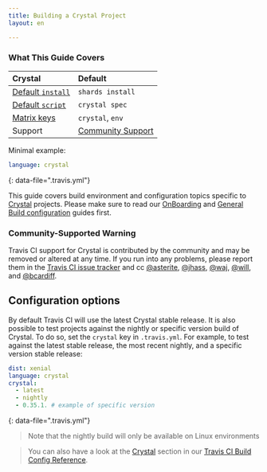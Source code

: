```yaml
---
title: Building a Crystal Project
layout: en

---
```


### What This Guide Covers

<aside markdown="block" class="ataglance">

| Crystal                                     | Default                                   |
|:--------------------------------------------|:------------------------------------------|
| [Default `install`](#dependency-management) | `shards install`                          |
| [Default `script`](#default-build-script)   | `crystal spec`                            |
| [Matrix keys](#build-matrix)                | `crystal`, `env`                          |
| Support                                     | [Community Support](https://travis-ci.community/c/languages/crystal) |

Minimal example:

```yaml
language: crystal
```
{: data-file=".travis.yml"}

</aside>

This guide covers build environment and configuration topics specific to [Crystal](http://crystal-lang.org)
projects. Please make sure to read our
[OnBoarding](/user/onboarding/) and
[General Build configuration](/user/customizing-the-build/) guides first.

### Community-Supported Warning

Travis CI support for Crystal is contributed by the community and may be removed or
altered at any time. If you run into any problems, please report them in the
[Travis CI issue tracker](https://github.com/travis-ci/travis-ci/issues/new?labels=community:crystal)
and cc [@asterite](https://github.com/asterite),
[@jhass](https://github.com/jhass),
[@waj](https://github.com/waj),
[@will](https://github.com/will), and
[@bcardiff](https://github.com/bcardiff).

## Configuration options

By default Travis CI will use the latest Crystal stable release. It is also possible
to test projects against the nightly or specific version build of Crystal. To do so, set the
`crystal` key in `.travis.yml`. For example, to test against the latest stable release, the
most recent nightly, and a specific version stable release:

```yaml
dist: xenial
language: crystal
crystal:
  - latest
  - nightly
  - 0.35.1. # example of specific version
```
{: data-file=".travis.yml"}

> Note that the nightly build will only be available on Linux environments

> You can also have a look at the [Crystal](https://config.travis-ci.com/ref/language/crystal) section in our [Travis CI Build Config Reference](https://config.travis-ci.com/).
